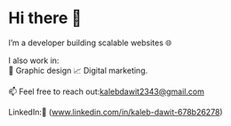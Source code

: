  # Hi there 👋

I’m a developer building scalable websites 🌐  
 
I also work in:  
🎨 Graphic design
📈 Digital marketing.
 
📫 Feel free to reach out:[kalebdawit2343@gmail.com](mailto:kalebdawit2343@gmail.com)  

LinkedIn:🔗 (www.linkedin.com/in/kaleb-dawit-678b26278)
